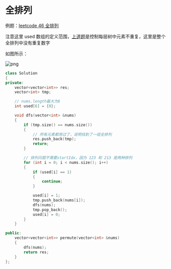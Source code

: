 # 全排列

例题：[leetcode 46 全排列](https://leetcode.cn/problems/permutations/description/)

注意这里 used 数组的定义范围，[上道题](../递增子序列/)是控制每层树中元素不重复，这里是整个全排列中没有重复数字

如图所示：

![png](https://code-thinking-1253855093.file.myqcloud.com/pics/20240803180318.png)

```cpp
class Solution
{
private:
    vector<vector<int>> res;
    vector<int> tmp;

    // nums.length最大为6
    int used[6] = {0};

    void dfs(vector<int> &nums)
    {
        if (tmp.size() == nums.size())
        {
            // 所有元素都用过了，说明找到了一组全排列
            res.push_back(tmp);
            return;
        }

        // 排列问题不需要startIdx，因为 123 和 213 是两种排列
        for (int i = 0; i < nums.size(); i++)
        {
            if (used[i] == 1)
            {
                continue;
            }

            used[i] = 1;
            tmp.push_back(nums[i]);
            dfs(nums);
            tmp.pop_back();
            used[i] = 0;
        }
    }

public:
    vector<vector<int>> permute(vector<int> &nums)
    {
        dfs(nums);
        return res;
    }
};
```
